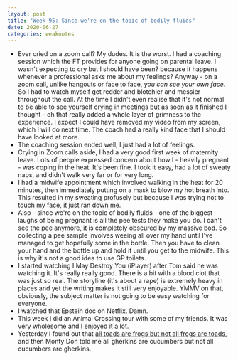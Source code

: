 ```yaml
---
layout: post
title: "Week 95: Since we're on the topic of bodily fluids"
date: 2020-06-27
categories: weaknotes
---
```

* Ever cried on a zoom call? My dudes. It is the worst. I had a coaching session which the FT provides for anyone going on parental leave. I wasn't expecting to cry but I should have been? because it happens whenever a professional asks me about my feelings? Anyway - on a zoom call, unlike hangouts or face to face, _you can see your own face_. So I had to watch myself get redder and blotchier and messier throughout the call. At the time I didn't even realise that it's not normal to be able to see yourself crying in meetings but as soon as it finished I thought - oh that really added a whole layer of grimness to the experience. I expect I could have removed my video from my screen, which I will do next time. The coach had a really kind face that I should have looked at more.
* The coaching session ended well, I just had a lot of feelings.
* Crying in Zoom calls aside, I had a very good first week of maternity leave. Lots of people expressed concern about how I - heavily pregnant - was coping in the heat. It's been fine. I took it easy, had a lot of sweaty naps, and didn't walk very far or for very long.
* I had a midwife appointment which involved walking in the heat for 20 minutes, then immediately putting on a mask to blow my hot breath into. This resulted in my sweating profusely but because I was trying not to touch my face, it just ran down me.
* Also - since we're on the topic of bodily fluids - one of the biggest laughs of being pregnant is all the pee tests they make you do. I can't see the pee anymore, it is completely obscured by my massive bod. So collecting a pee sample involves weeing all over my hand until I've managed to get hopefully some in the bottle. Then you have to clean your hand and the bottle up and hold it until you get to the midwife. This is why it's not a good idea to use GP toilets.
* I started watching I May Destroy You (iPlayer) after Tom said he was watching it. It's really really good. There is a bit with a blood clot that was just so real. The storyline (it's about a rape) is extremely heavy in places and yet the writing makes it still very enjoyable. YMMV on that, obviously, the subject matter is not going to be easy watching for everyone.
* I watched that Epstein doc on Netflix. Damn.
* This week I did an Animal Crossing tour with some of my friends. It was very wholesome and I enjoyed it a lot.
* Yesterday I found out that [all toads are frogs but not all frogs are toads](https://revdancatt.com/weeknotes/2020/06/27/toad-frog), and then Monty Don told me all gherkins are cucumbers but not all cucumbers are gherkins.
